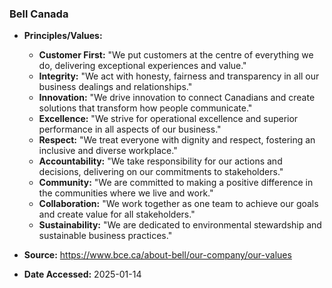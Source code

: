 ### Bell Canada

- **Principles/Values:**
  - **Customer First:** "We put customers at the centre of everything we do, delivering exceptional experiences and value."
  - **Integrity:** "We act with honesty, fairness and transparency in all our business dealings and relationships."
  - **Innovation:** "We drive innovation to connect Canadians and create solutions that transform how people communicate."
  - **Excellence:** "We strive for operational excellence and superior performance in all aspects of our business."
  - **Respect:** "We treat everyone with dignity and respect, fostering an inclusive and diverse workplace."
  - **Accountability:** "We take responsibility for our actions and decisions, delivering on our commitments to stakeholders."
  - **Community:** "We are committed to making a positive difference in the communities where we live and work."
  - **Collaboration:** "We work together as one team to achieve our goals and create value for all stakeholders."
  - **Sustainability:** "We are dedicated to environmental stewardship and sustainable business practices."

- **Source:** https://www.bce.ca/about-bell/our-company/our-values
- **Date Accessed:** 2025-01-14